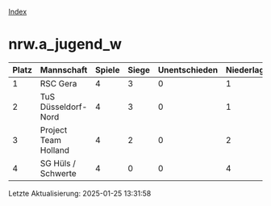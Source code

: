 [Index](./README.md)

# nrw.a_jugend_w

| Platz |  Mannschaft |  Spiele |  Siege |  Unentschieden |  Niederlagen |  Tore |  Differenz |  Punkte | 
| --- |  --- |  --- |  --- |  --- |  --- |  --- |  --- |  --- |  
|  1 |   RSC Gera |   4 |   3 |   0 |   1 |   29:10 |   19 |   9 |  
|  2 |   TuS Düsseldorf-Nord |   4 |   3 |   0 |   1 |   23:7 |   16 |   9 |  
|  3 |   Project Team Holland |   4 |   2 |   0 |   2 |   15:32 |   -17 |   6 |  
|  4 |   SG Hüls / Schwerte |   4 |   0 |   0 |   4 |   5:23 |   -18 |   0 |  


Letzte Aktualisierung: 2025-01-25 13:31:58